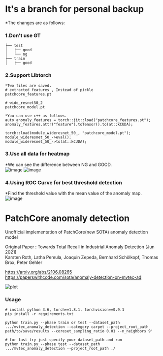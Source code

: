 # It's a branch for personal backup
*The changes are as follows:  

### 1.Don't use GT 
~~~
├── test
│   ├── good
│   └── ng
├── train
│   ├── good  

~~~

### 2.Support Libtorch 
~~~
*Two files are saved.
# extracted features , Instead of pickle
patchcore_features.pt 

# wide_resnet50_2
patchcore_model.pt 

*You can use c++ as follows.
auto anomaly_features = torch::jit::load("patchcore_features.pt");
anomaly_features.attr("feature").toTensor().to(at::kCUDA);
 
torch::load(module_wideresnet_50_, "patchcore_model.pt");
module_wideresnet_50_->eval();
module_wideresnet_50_->to(at::kCUDA);
~~~


### 3.Use all data for heatmap  
*We can see the difference between NG and GOOD.  
![image](https://user-images.githubusercontent.com/17777591/130405811-7d29432f-5be2-4c5b-a324-d95f526bb725.png)
![image](https://user-images.githubusercontent.com/17777591/130405756-371c582f-6c8c-4f46-bc6d-5e572b9a1ccc.png)
 



### 4.Using ROC Curve for best threshold detection
*Find the threshold value with the mean value of the anomaly map.  
![image](https://user-images.githubusercontent.com/17777591/130405911-2c6077d0-80d8-41ba-914f-9683f0ac926f.png)


# PatchCore anomaly detection
Unofficial implementation of PatchCore(new SOTA) anomaly detection model


Original Paper : 
Towards Total Recall in Industrial Anomaly Detection (Jun 2021)  
Karsten Roth, Latha Pemula, Joaquin Zepeda, Bernhard Schölkopf, Thomas Brox, Peter Gehler  


https://arxiv.org/abs/2106.08265  
https://paperswithcode.com/sota/anomaly-detection-on-mvtec-ad

![plot](./capture/capture.jpg)


### Usage 
~~~
# install python 3.6, torch==1.8.1, torchvision==0.9.1
pip install -r requirements.txt

python train.py --phase train or test --dataset_path .../mvtec_anomaly_detection --category carpet --project_root_path path/to/save/results --coreset_sampling_ratio 0.01 --n_neighbors 9'

# for fast try just specify your dataset_path and run
python train.py --phase test --dataset_path .../mvtec_anomaly_detection --project_root_path ./
~~~

